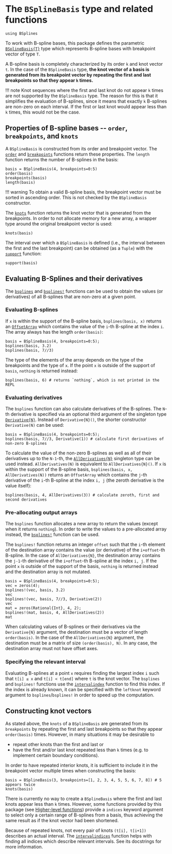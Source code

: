 # The `BSplineBasis` type and related functions

```@setup basis
using BSplines
```

To work with B-spline bases, this package defines the parametric [`BSplineBasis{T}`](@ref) type which represents B-spline bases with breakpoint vector of type `T`.

A B-spline basis is completely characterized by its order ``k`` and knot vector ``t``.
In the case of the `BSplineBasis` type, **the knot vector of a basis is generated from its breakpoint vector by repeating the first and last breakpoints so that they appear ``k`` times.**

!!! note
    Knot sequences where the first and last knot do not appear ``k`` times are not supported by the `BSplineBasis` type.
    The reason for this is that it simplifies the evaluation of B-splines, since it means that exactly ``k`` B-splines are non-zero on each interval.
    If the first or last knot would appear less than ``k`` times, this would not be the case.

## Properties of B-spline bases -- `order`, `breakpoints`, and `knots`

A `BSplineBasis` is constructed from its order and breakpoint vector.
The [`order`](@ref) and [`breakpoints`](@ref) functions return these properties.
The `length` function returns the number of B-splines in the basis:
```@repl basis
basis = BSplineBasis(4, breakpoints=0:5)
order(basis)
breakpoints(basis)
length(basis)
```

!!! warning
    To obtain a valid B-spline basis, the breakpoint vector must be sorted in ascending order.
    This is not checked by the `BSplineBasis` constructor.

The [`knots`](@ref) function returns the knot vector that is generated from the breakpoints.
In order to not allocate memory for a new array, a wrapper type around the original breakpoint vector is used:
```@repl basis
knots(basis)
```

The interval over which a `BSplineBasis` is defined (i.e., the interval between the first and the last breakpoint) can be obtained (as a `Tuple`) with the [`support`](@ref) function:
```@repl basis
support(basis)
```


## Evaluating B-Splines and their derivatives

The [`bsplines`](@ref) and [`bsplines!`](@ref) functions can be used to obtain the values (or derivatives) of all B-splines that are non-zero at a given point.

### Evaluating B-splines 

If `x` is within the support of the B-spline basis, `bsplines(basis, x)` returns an
[`OffsetArray`](https://github.com/JuliaArrays/OffsetArrays.jl)
which contains the value of the `i`-th B-spline at the index `i`.
The array always has the length `order(basis)`:

```@repl basis
basis = BSplineBasis(4, breakpoints=0:5);
bsplines(basis, 3.2)
bsplines(basis, 7//3)
```

The type of the elements of the array depends on the type of the breakpoints and the type of `x`.
If the point `x` is outside of the support of `basis`, `nothing` is returned instead:

```@repl basis
bsplines(basis, 6) # returns `nothing`, which is not printed in the REPL
```

### Evaluating derivatives

The `bsplines` function can also calculate derivatives of the B-splines.
The `N`-th derivative is specified via an optional third argument of the singleton type [`Derivative{N}`](@ref).
Instead of `Derivative{N}()`, the shorter constructor `Derivative(N)` can be used:

```@repl basis
basis = BSplineBasis(4, breakpoints=0:5);
bsplines(basis, 7//3, Derivative(1)) # calculate first derivatives of non-zero B-splines
```

To calculate the value of the non-zero B-splines as well as all of their derivatives up to the `N-1`-th, the [`AllDerivatives{N}`](@ref) singleton type can be used instead.
`AllDerivatives(N)` is equivalent to `AllDerivatives{N}()`.
If `x` is within the support of the B-spline basis, `bsplines(basis, x, AllDerivatives(N))` returns an `OffsetArray` which contains the `j`-th derivative of the `i`-th B-spline at the index `i, j` (the zeroth derivative is the value itself):

```@repl basis
bsplines(basis, 4, AllDerivatives(3)) # calculate zeroth, first and second derivatives
```

### Pre-allocating output arrays

The `bsplines` function allocates a new array to return the values (except when it returns `nothing`).
In order to write the values to a pre-allocated array instead, the [`bsplines!`](@ref) function can be used.

The `bsplines!` function returns an integer `offset` such that the `i`-th element of the destination array contains the value (or derivative) of the `i+offset`-th B-spline.
In the case of `AllDerivatives{N}`, the destination array contains the `j-1`-th derivative of the `i+offset`-th B-spline at the index `i, j`.
If the point `x` is outside of the support of the basis, `nothing` is returned instead and the destination array is not mutated.

```@repl basis
basis = BSplineBasis(4, breakpoints=0:5);
vec = zeros(4);
bsplines!(vec, basis, 3.2)
vec
bsplines!(vec, basis, 7//3, Derivative(2))
vec
mat = zeros(Rational{Int}, 4, 2);
bsplines!(mat, basis, 4, AllDerivatives(2))
mat
```

When calculating values of B-splines or their derivatives via the `Derivative{N}` argument, the destination must be a vector of length `order(basis)`.
In the case of the `AllDerivatives{N}` argument, the destination must be a matrix of size `(order(basis), N)`.
In any case, the destination array must not have offset axes.

### Specifying the relevant interval

Evaluating B-splines at a point `x` requires finding the largest index `i` such that `t[i] ≤ x` and `t[i] < t[end]` where `t` is the knot vector.
The `bsplines` and `bsplines!` functions use the [`intervalindex`](@ref) function to find this index.
If the index is already known, it can be specified with the `leftknot` keyword argument to `bsplines`/`bsplines!` in order to speed up the computation.

## Constructing knot vectors

As stated above, the `knots` of a `BSplineBasis` are generated from its `breakpoints` by repeating the first and last breakpoints so that they appear `order(basis)` times.
However, in many situations it may be desirable to
  * repeat other knots than the first and last or
  * have the first and/or last knot repeated less than ``k`` times (e.g. to implement certain boundary conditions).

In order to have repeated interior knots, it is sufficient to include it in the breakpoint vector multiple times when constructing the basis:

```@repl basis
basis = BSplineBasis(3, breakpoints=[1, 2, 3, 4, 5, 5, 6, 7, 8]) # 5 appears twice
knots(basis)
```

There is currently no way to create a `BSplineBasis` where the first and last knots appear less than ``k`` times.
However, some functions provided by this package (see [Higher-level functions](@ref)) provide a `indices` keyword argument to select only a certain range of B-splines from a basis, thus achieving the same result as if the knot vector had been shortened.

Because of repeated knots, not every pair of knots `(t[i], t[i+1])` describes an actual interval.
The [`intervalindices`](@ref) function helps with finding all indices which describe relevant intervals.
See its docstrings for more information.
